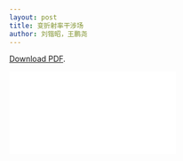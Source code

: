 ```yaml
---
layout: post
title: 变折射率干涉场
author: 刘锴昭，王鹏尧
---
```

<p><a href="/assets/pdfs/刘锴昭-变折射率干涉场-第二版.pdf">Download PDF</a>.</p>

<object data="/assets/pdfs/刘锴昭-变折射率干涉场-第二版.pdf" type="application/pdf" width="750px" height="750px">
    <embed src="/assets/pdfs/刘锴昭-变折射率干涉场-第二版.pdf" type="application/pdf">
</object>
